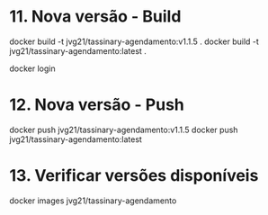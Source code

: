 # 11. Nova versão - Build
docker build -t jvg21/tassinary-agendamento:v1.1.5 .
docker build -t jvg21/tassinary-agendamento:latest .


docker login

# 12. Nova versão - Push
docker push jvg21/tassinary-agendamento:v1.1.5
docker push jvg21/tassinary-agendamento:latest

# 13. Verificar versões disponíveis
docker images jvg21/tassinary-agendamento
